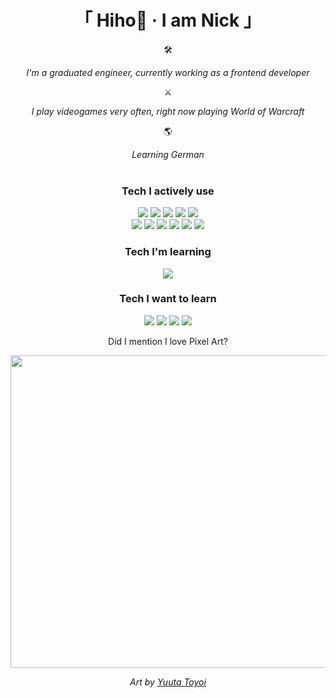 <div align="center">
    <h1>「 Hiho👋 · I am Nick 」</h1>
</div>

<div align="center">
  <div align="center">
      🛠
    </div>
    
  *I'm a graduated engineer, currently working as a frontend developer*

<div align="center">
  ⚔️
</div>
    
  *I play videogames very often, right now playing World of Warcraft*
    
<div align="center">
  🌎
</div>
    
  *Learning German*
    <br/>
    <br/>
  <h3>Tech I actively use</h3>
  
  ![](https://img.shields.io/badge/-JavaScript-3F403D?style=flat-square&logo=javascript)
  ![](https://img.shields.io/badge/-TypeScript-002869?style=flat-square&logo=typescript)
  ![](https://img.shields.io/badge/-React-245966?style=flat-square&logo=react)
  ![](https://img.shields.io/badge/-Next-051633?style=flat-square&logo=next.js)
  ![](https://img.shields.io/badge/-Node-1F5D1F?style=flat-square&logo=node.js)   
  ![](https://img.shields.io/badge/-Prisma-430098?style=flat-square&logo=prisma)
  ![](https://img.shields.io/badge/-Redis-6B385E?style=flat-square&logo=redis)
  ![](https://img.shields.io/badge/-Nginx-153BBB?style=flat-square&logo=nginx)
  ![](https://img.shields.io/badge/-Docker-430098?style=flat-square&logo=docker)
  ![](https://img.shields.io/badge/-Ubuntu-331633?style=flat-square&logo=ubuntu)
  ![](https://img.shields.io/badge/-C++-000111?style=flat-square&logo=cplusplus)

  <h3>Tech I'm learning</h3>
  
  ![](https://img.shields.io/badge/-Chakra-103BBB?style=flat-square&logo=chakra-ui)
    
  <h3>Tech I want to learn</h3>
  
  ![](https://img.shields.io/badge/-Rust-153BBB?style=flat-square&logo=rust)
  ![](https://img.shields.io/badge/-Go-214A69?style=flat-square&logo=go)
  ![](https://img.shields.io/badge/-Haskell-6B385E?style=flat-square&logo=haskell)
  ![](https://img.shields.io/badge/-Kubernetes-245966?style=flat-square&logo=kubernetes)
  
  Did I mention I love Pixel Art?
</div>

<div align="center">
  <img src="https://64.media.tumblr.com/fb4608e676643026f950e8fe89ae9587/fefe17823be0f5bf-3d/s500x750/86944d069dbabb61e8a7db834ff6d3e98fd94e35.gifv" width="750" height="500"/>
  
  *Art by <a href="https://1041uuu.tumblr.com/">Yuuta Toyoi</a>*
</div>
